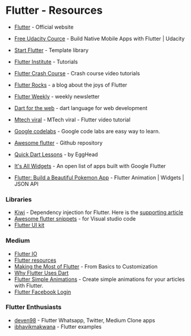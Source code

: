 # Flutter - Resources

- [Flutter](https://flutter.io) - Official website
- [Free Udacity Cource](https://in.udacity.com/course/build-native-mobile-apps-with-flutter--ud905?linkId=53775882) - Build Native Mobile Apps with Flutter | Udacity

- [Start Flutter](https://startflutter.com/) - Template library
- [Flutter Institute](https://flutter.institute/) - Tutorials
- [Flutter Crash Course](https://fluttercrashcourse.com/) - Crash course video tutorials
- [Flutter Rocks](https://flutter.rocks/) - a blog about the joys of Flutter
- [Flutter Weekly](https://flutterweekly.net/) - weekly newsletter
- [Dart for the web](https://webdev.dartlang.org/) - dart language for web development
- [Mtech viral](https://www.youtube.com/watch?v=qWL1lGchpRA&list=PLR2qQy0Zxs_UdqAcaipPR3CG1Ly57UlhV) - MTech viral - Flutter video tutorial
- [Google codelabs](https://codelabs.developers.google.com/?cat=Flutter) - Google code labs are easy way to learn.
- [Awesome flutter](https://github.com/Solido/awesome-flutter) - Github repository
- [Quick Dart Lessons](https://egghead.io/browse/languages/dart) - by EggHead
- [It's All Widgets](https://itsallwidgets.com/) - An open list of apps built with Google Flutter
- [Flutter: Build a Beautiful Pokemon App](https://www.youtube.com/watch?v=yeXJqZCiwTQ&feature=youtu.be) -  Flutter Animation | Widgets | JSON API

### Libraries
- [Kiwi](https://github.com/letsar/kiwi) - Dependency injection for Flutter. Here is the [supporting article](https://medium.com/flutter-community/announcing-kiwi-52ddb3935e6d)
- [Awesome flutter snippets](https://marketplace.visualstudio.com/items?itemName=Nash.awesome-flutter-snippets) - for Visual studio code 
- [Flutter UI kit](https://github.com/iampawan/Flutter-UI-Kit)

### Medium
- [Flutter IO](https://medium.com/flutter-io) 
- [Flutter resources](https://medium.freecodecamp.org/learn-flutter-best-resources-18f88346ed0f)
- [Making the Most of Flutter](https://hackernoon.com/making-the-most-of-flutter-from-basics-to-customization-433171581d01) - From Basics to Customization
- [Why Flutter Uses Dart](https://hackernoon.com/why-flutter-uses-dart-dd635a054ebf)
- [Flutter Simple Animations](https://medium.com/flutter-community/create-simple-animations-for-your-articles-with-flutter-7769085108d1) - Create simple animations for your articles with Flutter.
- [Flutter Facebook Login](https://medium.com/flutter-community/flutter-facebook-login-77fcd187242)

### Flutter Enthusiasts
- [deven98](https://github.com/deven98) - Flutter Whatsapp, Twitter, Medium Clone apps
- [ibhavikmakwana](https://github.com/ibhavikmakwana/FlutterPlayground) - Flutter examples
